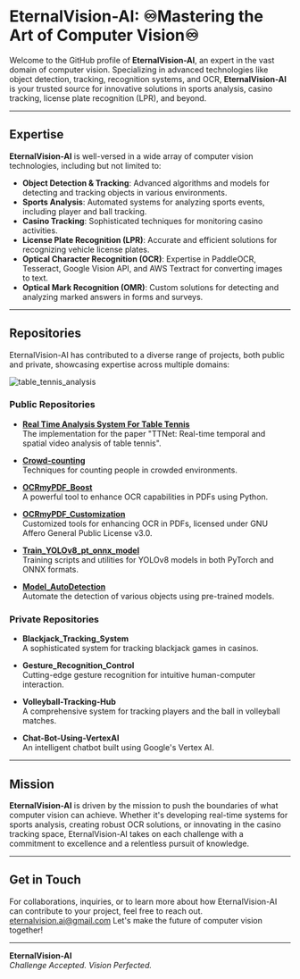 
# EternalVision-AI: ♾️Mastering the Art of Computer Vision♾️

Welcome to the GitHub profile of **EternalVision-AI**, an expert in the vast domain of computer vision. Specializing in advanced technologies like object detection, tracking, recognition systems, and OCR, **EternalVision-AI** is your trusted source for innovative solutions in sports analysis, casino tracking, license plate recognition (LPR), and beyond.

---

## Expertise

**EternalVision-AI** is well-versed in a wide array of computer vision technologies, including but not limited to:

- **Object Detection & Tracking**: Advanced algorithms and models for detecting and tracking objects in various environments.
- **Sports Analysis**: Automated systems for analyzing sports events, including player and ball tracking.
- **Casino Tracking**: Sophisticated techniques for monitoring casino activities.
- **License Plate Recognition (LPR)**: Accurate and efficient solutions for recognizing vehicle license plates.
- **Optical Character Recognition (OCR)**: Expertise in PaddleOCR, Tesseract, Google Vision API, and AWS Textract for converting images to text.
- **Optical Mark Recognition (OMR)**: Custom solutions for detecting and analyzing marked answers in forms and surveys.

---

## Repositories

EternalVision-AI has contributed to a diverse range of projects, both public and private, showcasing expertise across multiple domains:

![table_tennis_analysis](https://github.com/EternalVision-AI/Real-Time-Analysis-System-For-Table-Tennis/blob/main/docs/demo.gif)
### Public Repositories


- **[Real Time Analysis System For Table Tennis](https://github.com/EternalVision-AI/Real-Time-Analysis-System-For-Table-Tennis)**  
  The implementation for the paper "TTNet: Real-time temporal and spatial video analysis of table tennis".

  
- **[Crowd-counting](https://github.com/EternalVision-AI/Crowd-counting)**  
  Techniques for counting people in crowded environments.
  
- **[OCRmyPDF_Boost](https://github.com/EternalVision-AI/OCRmyPDF_Boost)**  
  A powerful tool to enhance OCR capabilities in PDFs using Python.
  
- **[OCRmyPDF_Customization](https://github.com/EternalVision-AI/OCRmyPDF_Customization)**  
  Customized tools for enhancing OCR in PDFs, licensed under GNU Affero General Public License v3.0.

- **[Train_YOLOv8_pt_onnx_model](https://github.com/EternalVision-AI/Train_YOLOv8_pt_onnx_model)**  
  Training scripts and utilities for YOLOv8 models in both PyTorch and ONNX formats.

- **[Model_AutoDetection](https://github.com/EternalVision-AI/Model_AutoDetection)**  
  Automate the detection of various objects using pre-trained models.
  
### Private Repositories

- **Blackjack_Tracking_System**  
  A sophisticated system for tracking blackjack games in casinos.
  
- **Gesture_Recognition_Control**  
  Cutting-edge gesture recognition for intuitive human-computer interaction.
  
- **Volleyball-Tracking-Hub**  
  A comprehensive system for tracking players and the ball in volleyball matches.
  
- **Chat-Bot-Using-VertexAI**  
  An intelligent chatbot built using Google's Vertex AI.


---

## Mission

**EternalVision-AI** is driven by the mission to push the boundaries of what computer vision can achieve. Whether it's developing real-time systems for sports analysis, creating robust OCR solutions, or innovating in the casino tracking space, EternalVision-AI takes on each challenge with a commitment to excellence and a relentless pursuit of knowledge.

---

## Get in Touch

For collaborations, inquiries, or to learn more about how EternalVision-AI can contribute to your project, feel free to reach out. 
eternalvision.ai@gmail.com
Let's make the future of computer vision together!

---

**EternalVision-AI**  
_Challenge Accepted. Vision Perfected._
